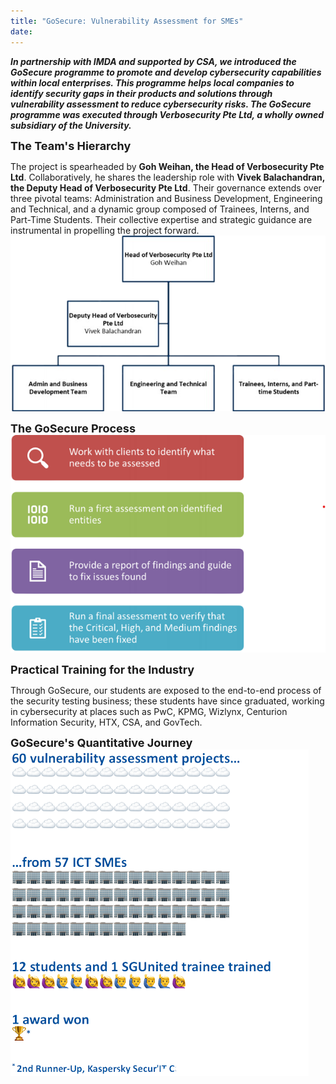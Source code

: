 ```yaml
---
title: "GoSecure: Vulnerability Assessment for SMEs"
date: 
---
```


***In partnership with IMDA and supported by CSA, we introduced the GoSecure programme to promote and develop cybersecurity  capabilities within local enterprises. This programme helps local companies to identify security gaps in their products and solutions through vulnerability assessment to reduce cybersecurity risks. The GoSecure programme was executed through Verbosecurity Pte Ltd, a wholly owned subsidiary of the University.***

**<font size = 4>The Team's Hierarchy**</font>

The project is spearheaded by **Goh Weihan, the Head of Verbosecurity Pte Ltd**. Collaboratively, he shares the leadership role with **Vivek Balachandran, the Deputy Head of Verbosecurity Pte Ltd**. Their governance extends over three pivotal teams: Administration and Business Development, Engineering and Technical, and a dynamic group composed of Trainees, Interns, and Part-Time Students. Their collective expertise and strategic guidance are instrumental in propelling the project forward.
![Team Hierarchy](./team-hierarchy.png)

**<font size = 4>The GoSecure Process**</font>
![GoSecure Process](./gosecure-process.png)

**<font size = 4>Practical Training for the Industry**</font>

Through GoSecure, our students are exposed to the end-to-end process of the security testing business; these students have since graduated, working in cybersecurity at places such as PwC, KPMG, Wizlynx, Centurion Information Security, HTX, CSA, and GovTech.

**<font size = 4>GoSecure's Quantitative Journey**</font>
![GoSecure Quantitative Journey](./gosecure-numbers.png)